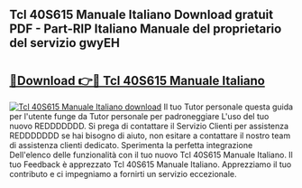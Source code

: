 ## Tcl 40S615 Manuale Italiano Download gratuit PDF - Part-RIP Italiano Manuale del proprietario del servizio gwyEH

# <h2><a href="http://dfdd6wg.blite.top/?on=Tcl+40S615+Manuale+Italiano">🔗Download 👉🔴 Tcl 40S615 Manuale Italiano</a></h2>

[![Tcl 40S615 Manuale Italiano download](https://i.imgur.com/lujVjoI.png)](http://dfdd6wg.blite.top/?on=Tcl+40S615+Manuale+Italiano)
Il tuo Tutor personale questa guida per l'utente funge da Tutor personale per padroneggiare L'uso del tuo nuovo REDDDDDDD. Si prega di contattare il Servizio Clienti per assistenza REDDDDDDD se hai bisogno di aiuto, non esitare a contattare il nostro team di assistenza clienti dedicato. Sperimenta la perfetta integrazione Dell'elenco delle funzionalità con il tuo nuovo Tcl 40S615 Manuale Italiano. Il tuo Feedback è apprezzato Tcl 40S615 Manuale Italiano. Apprezziamo il tuo contributo e ci impegniamo a fornirti un servizio eccezionale.
